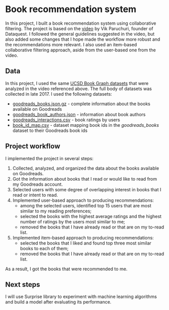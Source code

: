 # Book recommendation system

In this project, I built a book recommendation system using collaborative filtering. The project is based on the [video](https://www.youtube.com/watch?v=mrWzQy_Lddc) by Vik Paruchuri, founder of Dataquest. I followed the general guidelines suggested in the video, but also added some changes that I hope made the workflow more robust and the recommendations more relevant. I also used an item-based collaborative filtering approach, aside from the user-based one from the video.

## Data

In this project, I used the same [UCSD Book Graph datasets](https://sites.google.com/eng.ucsd.edu/ucsdbookgraph/home) that were analyzed in the video referenced above. The full body of datasets was collected in late 2017. I used the following datasets:

* [goodreads_books.json.gz](https://drive.google.com/uc?id=1LXpK1UfqtP89H1tYy0pBGHjYk8IhigUK) - complete information about the books available on Goodreads
* [goodreads_book_authors.json](https://drive.google.com/uc?id=19cdwyXwfXx_HDIgxXaHzH0mrx8nMyLvC) - information about book authors
* [goodreads_interactions.csv](https://drive.google.com/open?id=1zmylV7XW2dfQVCLeg1LbllfQtHD2KUon) - book ratings by users
* [book_id_map.csv](https://drive.google.com/uc?id=1CHTAaNwyzvbi1TR08MJrJ03BxA266Yxr) - dataset mapping book ids in the *goodreads_books* dataset to their Goodreads book ids

## Project workflow

I implemented the project in several steps:
1. Collected, analyzed, and organized the data about the books available on Goodreads.
2. Got the information about books that I read or would like to read from my Goodreads account.
3. Selected users with some degree of overlapping interest in books that I read or intent to read.
4. Implemented user-based approach to producing recommendations:
    - among the selected users, identified top 15 users that are most similar to my reading preferences;
    - selected the books with the highest average ratings and the highest number of ratings by the users most similar to me;
    - removed the books that I have already read or that are on my to-read list.
4. Implemented item-based approach to producing recommendations:
    - selected the books that I liked and found top three most similar books to each of them;
    - removed the books that I have already read or that are on my to-read list.

As a result, I got the books that were recommended to me.


## Next steps

I will use Surprise library to experiment with machine learning algorithms and build a model after evaluating its performance. 
